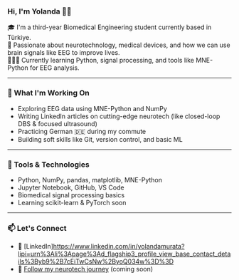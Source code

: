 ### Hi, I'm Yolanda 👋🏾

🎓 I'm a third-year Biomedical Engineering student currently based in Türkiye.  
🧠 Passionate about neurotechnology, medical devices, and how we can use brain signals like EEG to improve lives.  
👩🏾‍💻 Currently learning Python, signal processing, and tools like MNE-Python for EEG analysis.

---

### 🧪 What I'm Working On
- Exploring EEG data using MNE-Python and NumPy
- Writing LinkedIn articles on cutting-edge neurotech (like closed-loop DBS & focused ultrasound)
- Practicing German 🇩🇪 during my commute
- Building soft skills like Git, version control, and basic ML

---

### 🔧 Tools & Technologies
- Python, NumPy, pandas, matplotlib, MNE-Python
- Jupyter Notebook, GitHub, VS Code
- Biomedical signal processing basics
- Learning scikit-learn & PyTorch soon

---

### 📫 Let's Connect
- 💼 [LinkedIn]https://www.linkedin.com/in/yolandamurata?lipi=urn%3Ali%3Apage%3Ad_flagship3_profile_view_base_contact_details%3Byb9%2B7cEiTwCsNw%2ByoQ034w%3D%3D
- 🧠 [Follow my neurotech journey](#) (coming soon)


